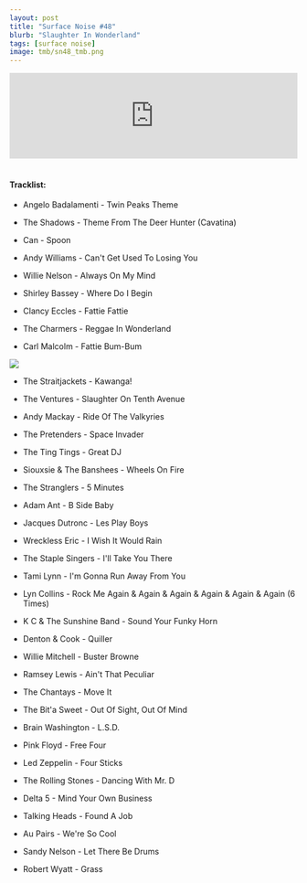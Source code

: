 ```yaml
---
layout: post
title: "Surface Noise #48"
blurb: "Slaughter In Wonderland"
tags: [surface noise]
image: tmb/sn48_tmb.png
---
```


<iframe scrolling="no" id="hearthis_at_track_3028270" width="100%" height="150" src="https://hearthis.at/embed/3028270/transparent_black/?hcolor=&color=&style=2&block_size=2&block_space=1&background=1&waveform=0&cover=0&autoplay=0&css=" frameborder="0" allowtransparency allow="autoplay"><p>Listen to <a href="https://hearthis.at/zerocc/surface-noise-48-291118/" target="_blank">Surface Noise #48 (29/11/18)</a> <span>by</span><a href="https://hearthis.at/zerocc/" target="_blank" >Zero</a> <span>on</span> <a href="https://hearthis.at/" target="_blank">hearthis.at</a></p></iframe>
&nbsp;

#### Tracklist:

- Angelo Badalamenti - Twin Peaks Theme
- The Shadows - Theme From The Deer Hunter (Cavatina)
- Can - Spoon

- Andy Williams - Can't Get Used To Losing You
- Willie Nelson - Always On My Mind
- Shirley Bassey - Where Do I Begin

- Clancy Eccles - Fattie Fattie
- The Charmers - Reggae In Wonderland
- Carl Malcolm - Fattie Bum-Bum

![](https://lh3.googleusercontent.com/JSjVoK1zWJS8TuPDYUNUp0wdX8jp6RHRRWREvopDITPHZSdoMGyKjgaSxkKqid-WuOIAqiuswjWUAfs5qK42pVTGFws6Te8f9y9tdrda43X6pNrPnoAapnUax9UE_ccVq9NJXhkWdofjZ2HKf8SWr8BSFWRbhJLZTP8ZrJ_O-r4Uf18ZCWf6AtwwOt9H3gYnFhFgBcFkaLUo8XgzA1YmBnFzaa8WKlCl_cblIX1BXtf-dhO5uv-9--5c-3Lc1tKEuoyFmOk_ewW7nxEbWzRR1S621vCwbfxJfqOYi3pdnNkVpA0tOVEfc9EZXbwBGkyy0Xj0zxZjGRCO6uvvPGTNkTLk-L_ACRdF6a79LeY04CgoxLIUC7HgrP4BvzFU2pCB_B14qFPC5WO67CnZuzn60mb7gT75sp2R9TuXKPKDKhg3lrZgINXte0yktMiEsQs-w1H1-SV_eyUpjC32x-Tjo9mZiIctxn0b1CN7amdk5SXRIvOr1KqaRkdphIeD1c2LYpUgDWiu_RASPLP7vrlfrtxseYFjvQVGuFZqVFnUO1J73U33KDF8n9DoxnAuPdd0QeR75NIP1eFUU5IlVEdbK38Rj34FQA23U1cMSa1PwHX6NAyT0V7arJPpqZdFZHd7bdjuGljEGrVxUISENNrnn0YH=w552-h557-no)

- The Straitjackets - Kawanga!
- The Ventures - Slaughter On Tenth Avenue
- Andy Mackay - Ride Of The Valkyries
- The Pretenders - Space Invader

- The Ting Tings - Great DJ
- Siouxsie & The Banshees - Wheels On Fire
- The Stranglers - 5 Minutes

- Adam Ant - B Side Baby
- Jacques Dutronc - Les Play Boys
- Wreckless Eric - I Wish It Would Rain

- The Staple Singers - I'll Take You There
- Tami Lynn - I'm Gonna Run Away From You
- Lyn Collins - Rock Me Again & Again & Again & Again & Again & Again (6 Times)
- K C & The Sunshine Band - Sound Your Funky Horn

- Denton & Cook - Quiller
- Willie Mitchell - Buster Browne
- Ramsey Lewis - Ain't That Peculiar

- The Chantays - Move It
- The Bit'a Sweet - Out Of Sight, Out Of Mind
- Brain Washington - L.S.D.

- Pink Floyd - Free Four
- Led Zeppelin - Four Sticks
- The Rolling Stones - Dancing With Mr. D

- Delta 5 - Mind Your Own Business
- Talking Heads - Found A Job
- Au Pairs - We're So Cool
- Sandy Nelson - Let There Be Drums

- Robert Wyatt - Grass
